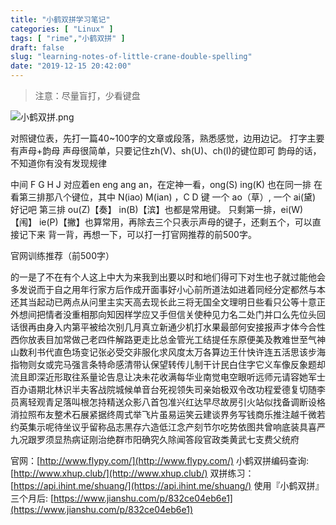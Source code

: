 ```yaml
---
title: "小鹤双拼学习笔记"
categories: [ "Linux" ]
tags: [ "rime","小鹤双拼" ]
draft: false
slug: "learning-notes-of-little-crane-double-spelling"
date: "2019-12-15 20:42:00"
---
```


> 注意：尽量盲打，少看键盘

![小鹤双拼.png][1]

对照键位表，先打一篇40~100字的文章或段落，熟悉感觉，边用边记。
打字主要有声母+韵母
声母很简单，只要记住zh(V)、sh(U)、ch(I)的键位即可
韵母的话，不知道你有没有发现规律


<!--more-->


中间 F G H J 对应着en eng ang an，在定神一看，ong(S) ing(K) 也在同一排
在看第三排那八个键位，其中 N(iao) M(ian) ，C D 键 一个 ao（草）, 一个 ai(黛) 好记吧
第三排 ou(Z)【奏】 in(B)【滨】也都是常用键。
只剩第一排，ei(W)【闱】 ie(P)【撇】也算常用，再除去三个只表示声母的键子，还剩五个，可以直接记下来
背一背，再想一下，可以打一打官网推荐的前500字。

官网训练推荐（前500字）

的一是了不在有个人这上中大为来我到出要以时和地们得可下对生也子就过能他会多发说而于自之用年行家方后作成开面事好小心前所道法如进着同经分定都然与本还其当起动已两点从问里主实天高去现长此三将无国全文理明日些看只公等十意正外想间把情者没重相那向知因样学应又手但信关使种见力名二处门并口么先位头回话很再由身入内第平被给次别几月真立新通少机打水果最部何安接报声才体今合性西你放表目加常做己老四件解路更走比总金管光工结提任东原便美及教难世至气神山数利书代直色场变记张必受交非服化求风度太万各算边王什快许连五活思该步海指物则女或完马强言条特命感清带认保望转传儿制干计民白住字它义车像反象题却流且即深近形取往系量论告息让决未花收满每华业南觉电空眼听远师元请容她军士百办语期北林识半夫客战院城候单音台死视领失司亲始极双令改功程爱德复切随李员离轻观青足落叫根怎持精送众影八首包准兴红达早尽故房引火站似找备调断设格消拉照布友整术石展紧据终周式举飞片虽易运笑云建谈界务写钱商乐推注越千微若约英集示呢待坐议乎留称品志黑存六造低江念产刻节尔吃势依图共曾响底装具喜严九况跟罗须显热病证刚治绝群市阳确究久除闻答段官政类黄武七支费父统府

官网：[http://www.flypy.com/](http://www.flypy.com/)
小鹤双拼编码查询: [http://www.xhup.club/](http://www.xhup.club/)
双拼练习：[https://api.ihint.me/shuang/](https://api.ihint.me/shuang/)
使用『小鹤双拼』三个月后: [https://www.jianshu.com/p/832ce04eb6e1](https://www.jianshu.com/p/832ce04eb6e1)

  [1]: https://imgs.gnux.cn/usr/uploads/2019/12/735933995.png